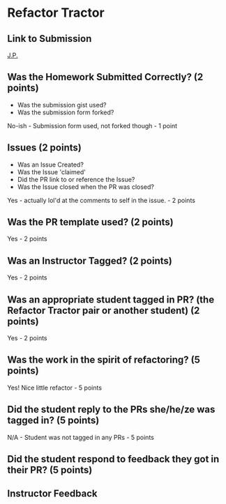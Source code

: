 # Refactor Tractor

## Link to Submission

[J.P.](https://github.com/jwperry/revenge_of_idea_box/pull/2)

## Was the Homework Submitted Correctly? (2 points)
  - Was the submission gist used?
  - Was the submission form forked?

  No-ish - Submission form used, not forked though - 1 point

## Issues (2 points)
  - Was an Issue Created?
  - Was the Issue 'claimed'
  - Did the PR link to or reference the Issue?
  - Was the Issue closed when the PR was closed?

Yes - actually lol'd at the comments to self in the issue. - 2 points

## Was the PR template used? (2 points)

Yes - 2 points

## Was an Instructor Tagged? (2 points)

Yes - 2 points

## Was an appropriate student tagged in PR? (the Refactor Tractor pair or another student) (2 points)

Yes - 2 points

## Was the work in the spirit of refactoring? (5 points)

Yes! Nice little refactor - 5 points

## Did the student reply to the PRs she/he/ze was tagged in? (5 points)

N/A - Student was not tagged in any PRs - 5 points

## Did the student respond to feedback they got in their PR? (5 points)

## Instructor Feedback
